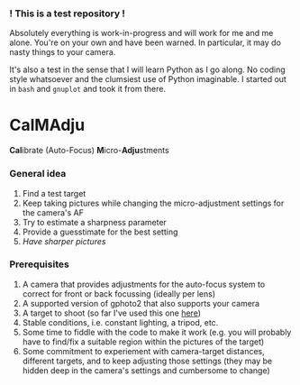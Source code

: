 ### ! This is a test repository !
Absolutely everything is work-in-progress and will work for me and me alone.
You're on your own and have been warned.
In particular, it may do nasty things to your camera.

It's also a test in the sense that I will learn Python as I go along. No coding style whatsoever and the clumsiest use of Python imaginable. I started out in `bash` and `gnuplot` and took it from there.

# CalMAdju
**Cal**ibrate (Auto-Focus) **M**icro-**Adju**stments

### General idea
1. Find a test target
2. Keep taking pictures while changing the micro-adjustment settings for the camera's AF
3. Try to estimate a sharpness parameter
4. Provide a guesstimate for the best setting
5. *Have sharper pictures*

### Prerequisites
1. A camera that provides adjustments for the auto-focus system to correct for front or back focussing
   (ideally per lens)
2. A supported version of gphoto2 that also supports your camera
3. A target to shoot
   (so far I've used this one [here](http://www.graphics.cornell.edu/~westin/misc/res-chart.html))
4. Stable conditions, i.e. constant lighting, a tripod, etc.
5. Some time to fiddle with the code to make it work
   (e.g. you will probably have to find/fix a suitable region within the pictures of the target)
6. Some commitment to experiement with camera-target distances, different targets, and to keep adjusting those settings (they may be hidden deep in the camera's settings and cumbersome to change)
